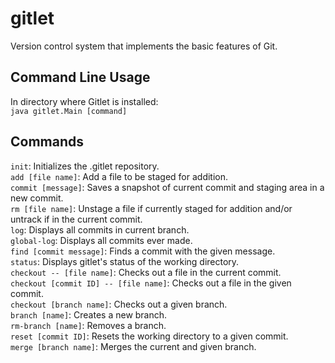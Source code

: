 # gitlet
Version control system that implements the basic features of Git.

## Command Line Usage
In directory where Gitlet is installed:  
`java gitlet.Main [command]`

## Commands
`init`: Initializes the .gitlet repository.  
`add [file name]`: Add a file to be staged for addition.  
`commit [message]`: Saves a snapshot of current commit and staging area in a new commit.  
`rm [file name]`: Unstage a file if currently staged for addition and/or untrack if in the current commit.  
`log`: Displays all commits in current branch.  
`global-log`: Displays all commits ever made.  
`find [commit message]`: Finds a commit with the given message.  
`status`: Displays gitlet's status of the working directory.  
`checkout -- [file name]`: Checks out a file in the current commit.  
`checkout [commit ID] -- [file name]`: Checks out a file in the given commit.  
`checkout [branch name]`: Checks out a given branch.  
`branch [name]`: Creates a new branch.  
`rm-branch [name]`: Removes a branch.  
`reset [commit ID]`: Resets the working directory to a given commit.  
`merge [branch name]`: Merges the current and given branch.  
